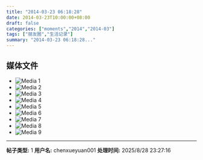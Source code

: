 ```yaml
---
title: "2014-03-23 06:18:28"
date: 2014-03-23T10:00:00+08:00
draft: false
categories: ["moments","2014","2014-03"]
tags: ["朋友圈","生活记录"]
summary: "2014-03-23 06:18:28..."
---
```


## 媒体文件

- ![Media 1](/Moments/photos/2014-03-23/201403230618280.jpg)
- ![Media 2](/Moments/photos/2014-03-23/201403230618281.jpg)
- ![Media 3](/Moments/photos/2014-03-23/201403230618282.jpg)
- ![Media 4](/Moments/photos/2014-03-23/201403230618283.jpg)
- ![Media 5](/Moments/photos/2014-03-23/201403230618284.jpg)
- ![Media 6](/Moments/photos/2014-03-23/201403230618285.jpg)
- ![Media 7](/Moments/photos/2014-03-23/201403230618286.jpg)
- ![Media 8](/Moments/photos/2014-03-23/201403230618287.jpg)
- ![Media 9](/Moments/photos/2014-03-23/201403230618288.jpg)

---

**帖子类型:** 1
**用户名:** chenxueyuan001
**处理时间:** 2025/8/28 23:27:16